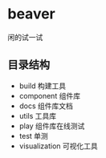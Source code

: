# beaver
闲的试一试

## 目录结构
 - build 构建工具
 - component 组件库
 - docs 组件库文档
 - utils 工具库
 - play 组件库在线测试
 - test 单测
 - visualization 可视化工具
